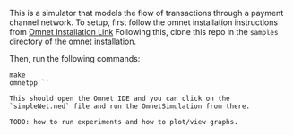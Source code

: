 This is a simulator that models the flow of transactions through a payment channel network. 
To setup, first follow the omnet installation instructions from [Omnet Installation Link](https://omnetpp.org/doc/omnetpp/InstallGuide.pdf)
Following this, clone this repo in the `samples` directory of the omnet installation.

Then, run the following commands:
```cd samples/spider_omnet/
make
omnetpp```

This should open the Omnet IDE and you can click on the `simpleNet.ned` file and run the OmnetSimulation from there.

TODO: how to run experiments and how to plot/view graphs.

